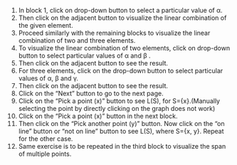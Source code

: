 1. In block 1, click on drop-down button to select a particular value of α. 
2. Then click on the adjacent button to visualize the linear combination of the given element.
3. Proceed similarly with the remaining blocks to visualize the linear combination of two and three elements.
4. To visualize the linear combination of two elements, click on drop-down button to select particular values of α and β .
5. Then click on the adjacent button to see the result.
6. For three elements, click on the drop-down button to select particular values of α, β and  γ.
7. Then click on the adjacent button to see the result.
8. Click on the “Next” button to go to the next page.
9. Click on the “Pick a point (x)” button to see L(S), for S={x}.(Manually selecting the point by directly clicking on the graph does not work)
10. Click on the “Pick a point (x)” button in the next block.
11. Then click on the “Pick another point (y)” button. Now click on the “on line” button or “not on line” button to see L(S), where S={x, y}. Repeat for the other case.
12. Same exercise is to be repeated in the third block to visualize the span of multiple points.
